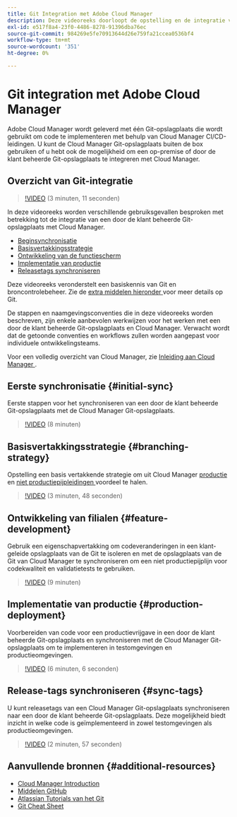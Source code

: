 ```yaml
---
title: Git Integration met Adobe Cloud Manager
description: Deze videoreeks doorloopt de opstelling en de integratie van een klant-beheerde (on-premise) opslagplaats van de Git met Adobe Cloud Manager.
exl-id: e517f8a4-23f0-4486-8278-91396dba76ec
source-git-commit: 984269e5fe70913644d26e759fa21ccea0536bf4
workflow-type: tm+mt
source-wordcount: '351'
ht-degree: 0%

---
```



# Git integration met Adobe Cloud Manager

Adobe Cloud Manager wordt geleverd met één Git-opslagplaats die wordt gebruikt om code te implementeren met behulp van Cloud Manager CI/CD-leidingen. U kunt de Cloud Manager Git-opslagplaats buiten de box gebruiken of u hebt ook de mogelijkheid om een op-premise of door de klant beheerde Git-opslagplaats te integreren met Cloud Manager.

## Overzicht van Git-integratie

>[!VIDEO](https://video.tv.adobe.com/v/28710/) (3 minuten, 11 seconden)

In deze videoreeks worden verschillende gebruiksgevallen besproken met betrekking tot de integratie van een door de klant beheerde Git-opslagplaats met Cloud Manager.

* [Beginsynchronisatie](#initial-sync)
* [Basisvertakkingsstrategie](#branching-strategy)
* [Ontwikkeling van de functiescherm](#feature-development)
* [Implementatie van productie](#production-deployment)
* [Releasetags synchroniseren](#sync-tags)

Deze videoreeks veronderstelt een basiskennis van Git en broncontrolebeheer. Zie de [ extra middelen hieronder ](#additional-resources) voor meer details op Git.

De stappen en naamgevingsconventies die in deze videoreeks worden beschreven, zijn enkele aanbevolen werkwijzen voor het werken met een door de klant beheerde Git-opslagplaats en Cloud Manager. Verwacht wordt dat de getoonde conventies en workflows zullen worden aangepast voor individuele ontwikkelingsteams.

Voor een volledig overzicht van Cloud Manager, zie [ Inleiding aan Cloud Manager ](/help/introduction.md).

## Eerste synchronisatie {#initial-sync}

Eerste stappen voor het synchroniseren van een door de klant beheerde Git-opslagplaats met de Cloud Manager Git-opslagplaats.

>[!VIDEO](https://video.tv.adobe.com/v/28711/?quality=12) (8 minuten)

## Basisvertakkingsstrategie {#branching-strategy}

Opstelling een basis vertakkende strategie om uit Cloud Manager [ productie ](/help/using/production-pipelines.md) en [ niet productiepijpleidingen ](/help/using/non-production-pipelines.md) voordeel te halen.

>[!VIDEO](https://video.tv.adobe.com/v/28712/?quality=12) (3 minuten, 48 seconden)

## Ontwikkeling van filialen {#feature-development}

Gebruik een eigenschapvertakking om codeveranderingen in een klant-geleide opslagplaats van de Git te isoleren en met de opslagplaats van de Git van Cloud Manager te synchroniseren om een niet productiepijplijn voor codekwaliteit en validatietests te gebruiken.

>[!VIDEO](https://video.tv.adobe.com/v/28723/?quality=12) (9 minuten)

## Implementatie van productie {#production-deployment}

Voorbereiden van code voor een productievrijgave in een door de klant beheerde Git-opslagplaats en synchroniseren met de Cloud Manager Git-opslagplaats om te implementeren in testomgevingen en productieomgevingen.

>[!VIDEO](https://video.tv.adobe.com/v/28724/?quality=12) (6 minuten, 6 seconden)

## Release-tags synchroniseren {#sync-tags}

U kunt releasetags van een Cloud Manager Git-opslagplaats synchroniseren naar een door de klant beheerde Git-opslagplaats. Deze mogelijkheid biedt inzicht in welke code is geïmplementeerd in zowel testomgevingen als productieomgevingen.

>[!VIDEO](https://video.tv.adobe.com/v/28725/?quality=12) (2 minuten, 57 seconden)

## Aanvullende bronnen {#additional-resources}

* [Cloud Manager Introduction](/help/introduction.md)
* [ Middelen GitHub ](https://docs.github.com/en/get-started/getting-started-with-git/set-up-git)
* [ Atlassian Tutorials van het Git ](https://www.atlassian.com/git/tutorials/what-is-version-control)
* [ Git Cheat Sheet ](https://education.github.com/git-cheat-sheet-education.pdf)
